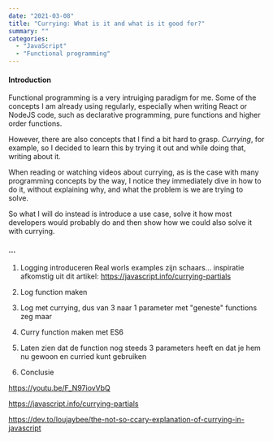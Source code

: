 ```yaml
---
date: "2021-03-08"
title: "Currying: What is it and what is it good for?"
summary: ""
categories:
  - "JavaScript"
  - "Functional programming"
---
```


#### Introduction

Functional programming is a very intruiging paradigm for me. Some of the concepts I am already using regularly, especially when writing React or NodeJS code, such as declarative programming, pure functions and higher order functions.

However, there are also concepts that I find a bit hard to grasp. _Currying_, for example, so I decided to learn this by trying it out and while doing that, writing about it.

When reading or watching videos about currying, as is the case with many programming concepts by the way, I notice they immediately dive in how to do it, without explaining why, and what the problem is we are trying to solve.

So what I will do instead is introduce a use case, solve it how most developers would probably do and then show how we could also solve it with currying.

#### ...

1. Logging introduceren
   Real worls examples zijn schaars...
   inspiratie afkomstig uit dit artikel: https://javascript.info/currying-partials

2. Log function maken

3. Log met currying, dus van 3 naar 1 parameter met "geneste" functions zeg maar

4. Curry function maken met ES6

5. Laten zien dat de function nog steeds 3 parameters heeft en dat je hem nu gewoon en curried kunt gebruiken

6. Conclusie

https://youtu.be/F_N97iovVbQ

https://javascript.info/currying-partials

https://dev.to/loujaybee/the-not-so-ccary-explanation-of-currying-in-javascript
